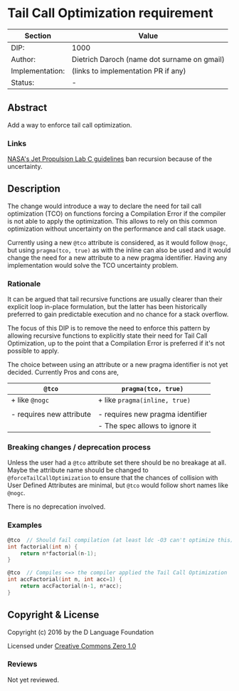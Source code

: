 # Tail Call Optimization requirement

| Section         | Value                                                           |
|-----------------|-----------------------------------------------------------------|
| DIP:            | 1000                                                            |
| Author:         | Dietrich Daroch (name dot surname on gmail)                     |
| Implementation: | (links to implementation PR if any)                             |
| Status:         | -                                                               |



## Abstract

Add a way to enforce tail call optimization.


### Links

[NASA's Jet Propulsion Lab C guidelines](http://lars-lab.jpl.nasa.gov/JPL_Coding_Standard_C.pdf) ban recursion because of the uncertainty.



## Description

The change would introduce a way to declare the need for tail call optimization (TCO)
 on functions forcing a Compilation Error if the compiler is not able to apply
 the optimization.
This allows to rely on this common optimization without uncertainty on the
 performance and call stack usage.


Currently using a new `@tco` attribute is considered, as it would follow `@nogc`,
 but using `pragma(tco, true)` as with the inline can also be used and it would
 change the need for a new attribute to a new pragma identifier. Having any
 implementation would solve the TCO uncertainty problem.


### Rationale

It can be argued that tail recursive functions are usually clearer than their
 explicit loop in-place formulation, but the latter has been historically
 preferred to gain predictable execution and no chance for a stack overflow.

The focus of this DIP is to remove the need to enforce this pattern by allowing
 recursive functions to explicitly state their need for Tail Call Optimization,
 up to the point that a Compilation Error is preferred if it's not possible to 
 apply.


The choice between using an attribute or a new pragma identifier is not yet
 decided. Currently Pros and cons are,

| `@tco`                                | `pragma(tco, true)`                   |
|---------------------------------------|---------------------------------------|
| + like `@nogc`                        | + like `pragma(inline, true)`         |
|                                       |                                       |
| - requires new attribute              | - requires new pragma identifier      |
|                                       | - The spec allows to ignore it        |



### Breaking changes / deprecation process

Unless the user had a `@tco` attribute set there should be no breakage at all.
Maybe the attribute name should be changed to `@forceTailCallOptimization` to
 ensure that the chances of collision with User Defined Attributes are minimal,
 but `@tco` would follow short names like `@nogc`.

There is no deprecation involved.


### Examples

``` d
@tco  // Should fail compilation (at least ldc -O3 can't optimize this)
int factorial(int n) {
    return n*factorial(n-1);
}

@tco  // Compiles <=> the compiler applied the Tail Call Optimization
int accFactorial(int n, int acc=1) {
    return accFactorial(n-1, n*acc);
}
```



## Copyright & License

Copyright (c) 2016 by the D Language Foundation

Licensed under [Creative Commons Zero 1.0](https://creativecommons.org/publicdomain/zero/1.0/legalcode.txt)


### Reviews

Not yet reviewed.
